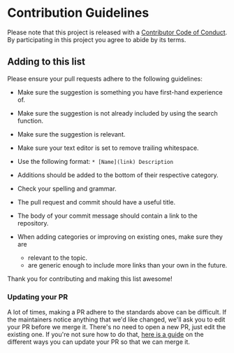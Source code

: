 # Contribution Guidelines

Please note that this project is released with a [Contributor Code of Conduct](code-of-conduct.md).
By participating in this project you agree to abide by its terms.

## Adding to this list

Please ensure your pull requests adhere to the following guidelines:

- Make sure the suggestion is something you have first-hand experience of.
- Make sure the suggestion is not already included by using the search function.
- Make sure the suggestion is relevant.
- Make sure your text editor is set to remove trailing whitespace.

- Use the following format: `* [Name](link) Description`
- Additions should be added to the bottom of their respective category.
- Check your spelling and grammar.
- The pull request and commit should have a useful title.
- The body of your commit message should contain a link to the repository.
- When adding categories or improving on existing ones, make sure they are
    * relevant to the topic.
    * are generic enough to include more links than your own in the future.

Thank you for contributing and making this list awesome!

### Updating your PR

A lot of times, making a PR adhere to the standards above can be difficult.
If the maintainers notice anything that we'd like changed, we'll ask you to
edit your PR before we merge it. There's no need to open a new PR, just edit
the existing one. If you're not sure how to do that,
[here is a guide](https://github.com/RichardLitt/knowledge/blob/master/github/amending-a-commit-guide.md)
on the different ways you can update your PR so that we can merge it.
